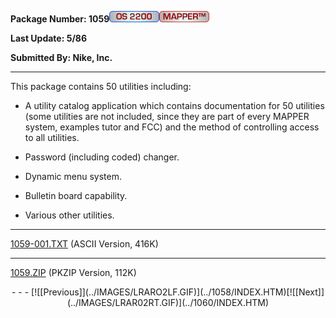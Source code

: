 <x-sas-window top="234" bottom="768" left="36" right="566">



<b>Package Number: 1059</b>![](../IMAGES/OS2200.JPG)![](../IMAGES/MAPPER.JPG)


<b>Last Update: 5/86</b>


<b>Submitted By: Nike, Inc.</b>


&#10;
- - -
This package contains 50 utilities including:


   
- A utility catalog application which contains documentation for
       50 utilities (some utilities are not included, since they are part
       of every MAPPER system, examples tutor and FCC) and the method of
       controlling access to all utilities.
    
       
- Password (including coded) changer.
    
       
- Dynamic menu system.
    
       
- Bulletin board capability.
    
       
- Various other utilities.


&#10;
- - -
[1059-001.TXT](1059-001.TXT)
(ASCII Version, 416K)


&#10;
- - -
[1059.ZIP](1059.ZIP)
(PKZIP Version, 112K)

<center>
- - -
[![[Previous]](../IMAGES/LRARO2LF.GIF)](../1058/INDEX.HTM)[![[Next]](../IMAGES/LRAR02RT.GIF)](../1060/INDEX.HTM)
</center>


</x-sas-window>
